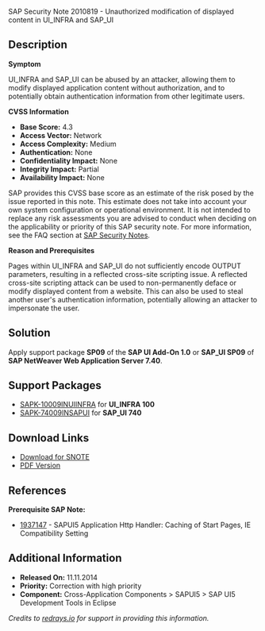 SAP Security Note 2010819 - Unauthorized modification of displayed content in UI_INFRA and SAP_UI

## Description

**Symptom**

UI_INFRA and SAP_UI can be abused by an attacker, allowing them to modify displayed application content without authorization, and to potentially obtain authentication information from other legitimate users.

**CVSS Information**

- **Base Score:** 4.3
- **Access Vector:** Network
- **Access Complexity:** Medium
- **Authentication:** None
- **Confidentiality Impact:** None
- **Integrity Impact:** Partial
- **Availability Impact:** None

SAP provides this CVSS base score as an estimate of the risk posed by the issue reported in this note. This estimate does not take into account your own system configuration or operational environment. It is not intended to replace any risk assessments you are advised to conduct when deciding on the applicability or priority of this SAP security note. For more information, see the FAQ section at [SAP Security Notes](https://service.sap.com/securitynotes/).

**Reason and Prerequisites**

Pages within UI_INFRA and SAP_UI do not sufficiently encode OUTPUT parameters, resulting in a reflected cross-site scripting issue. A reflected cross-site scripting attack can be used to non-permanently deface or modify displayed content from a website. This can also be used to steal another user's authentication information, potentially allowing an attacker to impersonate the user.

## Solution

Apply support package **SP09** of the **SAP UI Add-On 1.0** or **SAP_UI SP09** of **SAP NetWeaver Web Application Server 7.40**.

## Support Packages

- [SAPK-10009INUIINFRA](https://me.sap.com/supportpackage/SAPK-10009INUIINFRA) for **UI_INFRA 100**
- [SAPK-74009INSAPUI](https://me.sap.com/supportpackage/SAPK-74009INSAPUI) for **SAP_UI 740**

## Download Links

- [Download for SNOTE](https://notesdownloads.sap.com/note/0040000011869162017)
- [PDF Version](https://userapps.support.sap.com/sap/support/sfm/notes/print/0002010819?language=en-US&token=1B1E9AF72BC743B1AAB1536FC68E00C7)

## References

**Prerequisite SAP Note:**
- [1937147](https://me.sap.com/notes/1937147) - SAPUI5 Application Http Handler: Caching of Start Pages, IE Compatibility Setting

## Additional Information

- **Released On:** 11.11.2014
- **Priority:** Correction with high priority
- **Component:** Cross-Application Components > SAPUI5 > SAP UI5 Development Tools in Eclipse

*Credits to [redrays.io](https://redrays.io) for support in providing this information.*